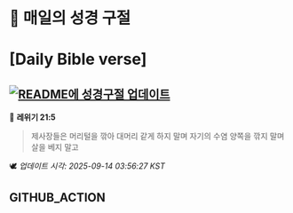 # 🙏 매일의 성경 구절
# [Daily Bible verse]
## [![README에 성경구절 업데이트](https://github.com/DONGSUKA/first_test/actions/workflows/update-readme-bible.yml/badge.svg)](https://github.com/DONGSUKA/first_test/actions/workflows/update-readme-bible.yml)
<!-- START_BIBLE_VERSE -->
📖 **레위기 21:5**
> 제사장들은 머리털을 깎아 대머리 같게 하지 말며 자기의 수염 양쪽을 깎지 말며 살을 베지 말고

🕊️ _업데이트 시각: 2025-09-14 03:56:27 KST_
  <!-- END_BIBLE_VERSE -->
## GITHUB_ACTION
